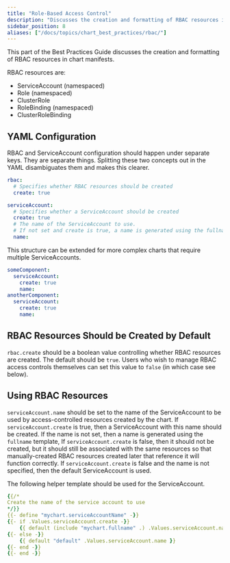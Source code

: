 ```yaml
---
title: "Role-Based Access Control"
description: "Discusses the creation and formatting of RBAC resources in Chart manifests."
sidebar_position: 8
aliases: ["/docs/topics/chart_best_practices/rbac/"]
---
```


This part of the Best Practices Guide discusses the creation and formatting of
RBAC resources in chart manifests.

RBAC resources are:

- ServiceAccount (namespaced)
- Role (namespaced)
- ClusterRole
- RoleBinding (namespaced)
- ClusterRoleBinding

## YAML Configuration

RBAC and ServiceAccount configuration should happen under separate keys. They
are separate things. Splitting these two concepts out in the YAML disambiguates
them and makes this clearer.

```yaml
rbac:
  # Specifies whether RBAC resources should be created
  create: true

serviceAccount:
  # Specifies whether a ServiceAccount should be created
  create: true
  # The name of the ServiceAccount to use.
  # If not set and create is true, a name is generated using the fullname template
  name:
```

This structure can be extended for more complex charts that require multiple
ServiceAccounts.

```yaml
someComponent:
  serviceAccount:
    create: true
    name:
anotherComponent:
  serviceAccount:
    create: true
    name:
```

## RBAC Resources Should be Created by Default

`rbac.create` should be a boolean value controlling whether RBAC resources are
created.  The default should be `true`.  Users who wish to manage RBAC access
controls themselves can set this value to `false` (in which case see below).

## Using RBAC Resources

`serviceAccount.name` should be set to the name of the ServiceAccount to be used
by access-controlled resources created by the chart.  If `serviceAccount.create`
is true, then a ServiceAccount with this name should be created.  If the name is
not set, then a name is generated using the `fullname` template, If
`serviceAccount.create` is false, then it should not be created, but it should
still be associated with the same resources so that manually-created RBAC
resources created later that reference it will function correctly.  If
`serviceAccount.create` is false and the name is not specified, then the default
ServiceAccount is used.

The following helper template should be used for the ServiceAccount.

```yaml
{{/*
Create the name of the service account to use
*/}}
{{- define "mychart.serviceAccountName" -}}
{{- if .Values.serviceAccount.create -}}
    {{ default (include "mychart.fullname" .) .Values.serviceAccount.name }}
{{- else -}}
    {{ default "default" .Values.serviceAccount.name }}
{{- end -}}
{{- end -}}
```
